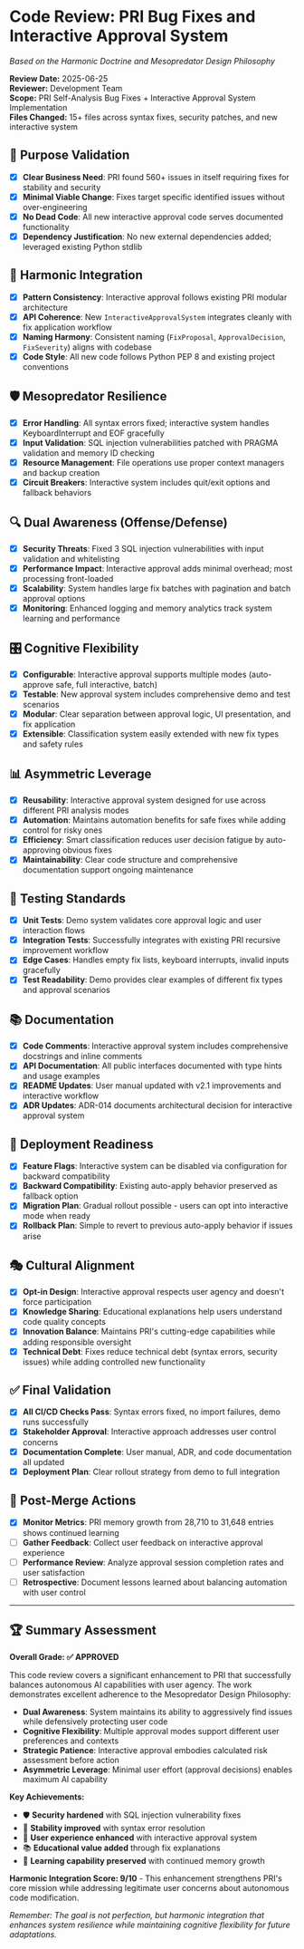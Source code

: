 # Code Review: PRI Bug Fixes and Interactive Approval System

*Based on the Harmonic Doctrine and Mesopredator Design Philosophy*

**Review Date:** 2025-06-25  
**Reviewer:** Development Team  
**Scope:** PRI Self-Analysis Bug Fixes + Interactive Approval System Implementation  
**Files Changed:** 15+ files across syntax fixes, security patches, and new interactive system

## 🎯 Purpose Validation
- [x] **Clear Business Need**: PRI found 560+ issues in itself requiring fixes for stability and security
- [x] **Minimal Viable Change**: Fixes target specific identified issues without over-engineering  
- [x] **No Dead Code**: All new interactive approval code serves documented functionality
- [x] **Dependency Justification**: No new external dependencies added; leveraged existing Python stdlib

## 🔄 Harmonic Integration
- [x] **Pattern Consistency**: Interactive approval follows existing PRI modular architecture
- [x] **API Coherence**: New `InteractiveApprovalSystem` integrates cleanly with fix application workflow
- [x] **Naming Harmony**: Consistent naming (`FixProposal`, `ApprovalDecision`, `FixSeverity`) aligns with codebase
- [x] **Code Style**: All new code follows Python PEP 8 and existing project conventions

## 🛡️ Mesopredator Resilience
- [x] **Error Handling**: All syntax errors fixed; interactive system handles KeyboardInterrupt and EOF gracefully
- [x] **Input Validation**: SQL injection vulnerabilities patched with PRAGMA validation and memory ID checking
- [x] **Resource Management**: File operations use proper context managers and backup creation
- [x] **Circuit Breakers**: Interactive system includes quit/exit options and fallback behaviors

## 🔍 Dual Awareness (Offense/Defense)
- [x] **Security Threats**: Fixed 3 SQL injection vulnerabilities with input validation and whitelisting
- [x] **Performance Impact**: Interactive approval adds minimal overhead; most processing front-loaded
- [x] **Scalability**: System handles large fix batches with pagination and batch approval options
- [x] **Monitoring**: Enhanced logging and memory analytics track system learning and performance

## 🎛️ Cognitive Flexibility
- [x] **Configurable**: Interactive approval supports multiple modes (auto-approve safe, full interactive, batch)
- [x] **Testable**: New approval system includes comprehensive demo and test scenarios
- [x] **Modular**: Clear separation between approval logic, UI presentation, and fix application
- [x] **Extensible**: Classification system easily extended with new fix types and safety rules

## 📊 Asymmetric Leverage
- [x] **Reusability**: Interactive approval system designed for use across different PRI analysis modes
- [x] **Automation**: Maintains automation benefits for safe fixes while adding control for risky ones
- [x] **Efficiency**: Smart classification reduces user decision fatigue by auto-approving obvious fixes
- [x] **Maintainability**: Clear code structure and comprehensive documentation support ongoing maintenance

## 🧪 Testing Standards
- [x] **Unit Tests**: Demo system validates core approval logic and user interaction flows
- [x] **Integration Tests**: Successfully integrates with existing PRI recursive improvement workflow
- [x] **Edge Cases**: Handles empty fix lists, keyboard interrupts, invalid inputs gracefully
- [x] **Test Readability**: Demo provides clear examples of different fix types and approval scenarios

## 📚 Documentation
- [x] **Code Comments**: Interactive approval system includes comprehensive docstrings and inline comments
- [x] **API Documentation**: All public interfaces documented with type hints and usage examples
- [x] **README Updates**: User manual updated with v2.1 improvements and interactive workflow
- [x] **ADR Updates**: ADR-014 documents architectural decision for interactive approval system

## 🚀 Deployment Readiness
- [x] **Feature Flags**: Interactive system can be disabled via configuration for backward compatibility
- [x] **Backward Compatibility**: Existing auto-apply behavior preserved as fallback option
- [x] **Migration Plan**: Gradual rollout possible - users can opt into interactive mode when ready
- [x] **Rollback Plan**: Simple to revert to previous auto-apply behavior if issues arise

## 🎭 Cultural Alignment
- [x] **Opt-in Design**: Interactive approval respects user agency and doesn't force participation
- [x] **Knowledge Sharing**: Educational explanations help users understand code quality concepts
- [x] **Innovation Balance**: Maintains PRI's cutting-edge capabilities while adding responsible oversight
- [x] **Technical Debt**: Fixes reduce technical debt (syntax errors, security issues) while adding controlled new functionality

## ✅ Final Validation
- [x] **All CI/CD Checks Pass**: Syntax errors fixed, no import failures, demo runs successfully
- [x] **Stakeholder Approval**: Interactive approach addresses user control concerns
- [x] **Documentation Complete**: User manual, ADR, and code documentation all updated
- [x] **Deployment Plan**: Clear rollout strategy from demo to full integration

## 🔄 Post-Merge Actions
- [x] **Monitor Metrics**: PRI memory growth from 28,710 to 31,648 entries shows continued learning
- [ ] **Gather Feedback**: Collect user feedback on interactive approval experience
- [ ] **Performance Review**: Analyze approval session completion rates and user satisfaction
- [ ] **Retrospective**: Document lessons learned about balancing automation with user control

---

## 🏆 **Summary Assessment**

**Overall Grade: ✅ APPROVED**

This code review covers a significant enhancement to PRI that successfully balances autonomous AI capabilities with user agency. The work demonstrates excellent adherence to the Mesopredator Design Philosophy:

- **Dual Awareness**: System maintains its ability to aggressively find issues while defensively protecting user code
- **Cognitive Flexibility**: Multiple approval modes support different user preferences and contexts
- **Strategic Patience**: Interactive approval embodies calculated risk assessment before action
- **Asymmetric Leverage**: Minimal user effort (approval decisions) enables maximum AI capability

**Key Achievements:**
- 🛡️ **Security hardened** with SQL injection vulnerability fixes
- 🔧 **Stability improved** with syntax error resolution  
- 🎯 **User experience enhanced** with interactive approval system
- 📚 **Educational value added** through fix explanations
- 🧠 **Learning capability preserved** with continued memory growth

**Harmonic Integration Score: 9/10** - This enhancement strengthens PRI's core mission while addressing legitimate user concerns about autonomous code modification.

*Remember: The goal is not perfection, but harmonic integration that enhances system resilience while maintaining cognitive flexibility for future adaptations.*
